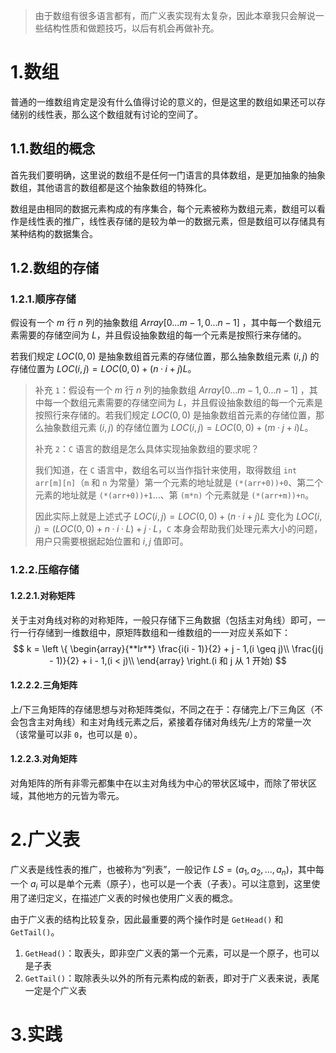>   由于数组有很多语言都有，而广义表实现有太复杂，因此本章我只会解说一些结构性质和做题技巧，以后有机会再做补充。

# 1.数组

普通的一维数组肯定是没有什么值得讨论的意义的，但是这里的数组如果还可以存储别的线性表，那么这个数组就有讨论的空间了。

## 1.1.数组的概念

首先我们要明确，这里说的数组不是任何一门语言的具体数组，是更加抽象的抽象数组，其他语言的数组都是这个抽象数组的特殊化。

数组是由相同的数据元素构成的有序集合，每个元素被称为数组元素，数组可以看作是线性表的推广，线性表存储的是较为单一的数据元素，但是数组可以存储具有某种结构的数据集合。

## 1.2.数组的存储

### 1.2.1.顺序存储

假设有一个 $m$ 行 $n$ 列的抽象数组 $Array[0 ... m-1, 0 ... n - 1]$ ，其中每一个数组元素需要的存储空间为 $L$，并且假设抽象数组的每一个元素是按照行来存储的。

若我们规定 $LOC(0,0)$ 是抽象数组首元素的存储位置，那么抽象数组元素 $(i,j)$ 的存储位置为 $LOC(i,j) = LOC(0, 0) + (n·i + j)L$。

>   补充 `1`：假设有一个 $m$ 行 $n$ 列的抽象数组 $Array[0 ... m-1, 0 ... n - 1]$ ，其中每一个数组元素需要的存储空间为 $L$，并且假设抽象数组的每一个元素是按照行来存储的。若我们规定 $LOC(0,0)$ 是抽象数组首元素的存储位置，那么抽象数组元素 $(i,j)$ 的存储位置为 $LOC(i,j) = LOC(0, 0) + (m·j + i)L$。
>
>   补充 `2`：`C` 语言的数组是怎么具体实现抽象数组的要求呢？
>
>   我们知道，在 `C` 语言中，数组名可以当作指针来使用，取得数组 `int arr[m][n]`（`m` 和 `n` 为常量）第一个元素的地址就是 `(*(arr+0))+0`、第二个元素的地址就是 `(*(arr+0))+1`...、第 `(m*n)` 个元素就是 `(*(arr+m))+n`。
>
>   因此实际上就是上述式子 $LOC(i,j) = LOC(0, 0) + (n·i + j)L$ 变化为 $LOC(i,j) = (LOC(0, 0) + n·i·L) + j·L$，`C` 本身会帮助我们处理元素大小的问题，用户只需要根据起始位置和 $i,j$ 值即可。

### 1.2.2.压缩存储

#### 1.2.2.1.对称矩阵

关于主对角线对称的对称矩阵，一般只存储下三角数据（包括主对角线）即可，一行一行存储到一维数组中，原矩阵数组和一维数组的一一对应关系如下：
$$
k = \left \{ 
\begin{array}{**lr**}
\frac{i(i - 1)}{2} + j - 1,(i \geq j)\\
\frac{j(j - 1)}{2} + i - 1,(i < j)\\
\end{array}
\right.(i 和 j 从 1 开始)
$$

#### 1.2.2.2.三角矩阵

上/下三角矩阵的存储思想与对称矩阵类似，不同之在于：存储完上/下三角区（不会包含主对角线）和主对角线元素之后，紧接着存储对角线先/上方的常量一次（该常量可以非 `0`，也可以是 `0`）。

#### 1.2.2.3.对角矩阵

对角矩阵的所有非零元都集中在以主对角线为中心的带状区域中，而除了带状区域，其他地方的元皆为零元。

# 2.广义表

广义表是线性表的推广，也被称为“列表”，一般记作 $LS=(a_{1},a_{2},...,a_{n})$，其中每一个 $a_{i}$ 可以是单个元素（原子），也可以是一个表（子表）。可以注意到，这里使用了递归定义，在描述广义表的时候也使用广义表的概念。

由于广义表的结构比较复杂，因此最重要的两个操作时是 `GetHead()` 和 `GetTail()`。

1.   `GetHead()`：取表头，即非空广义表的第一个元素，可以是一个原子，也可以是子表
2.   `GetTail()`：取除表头以外的所有元素构成的新表，即对于广义表来说，表尾一定是个广义表

# 3.实践